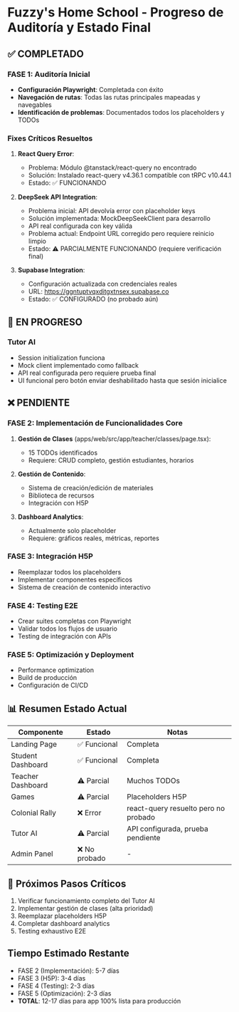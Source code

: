 # Fuzzy's Home School - Progreso de Auditoría y Estado Final

## ✅ COMPLETADO

### FASE 1: Auditoría Inicial
- **Configuración Playwright**: Completada con éxito
- **Navegación de rutas**: Todas las rutas principales mapeadas y navegables
- **Identificación de problemas**: Documentados todos los placeholders y TODOs

### Fixes Críticos Resueltos
1. **React Query Error**: 
   - Problema: Módulo @tanstack/react-query no encontrado
   - Solución: Instalado react-query v4.36.1 compatible con tRPC v10.44.1
   - Estado: ✅ FUNCIONANDO

2. **DeepSeek API Integration**:
   - Problema inicial: API devolvía error con placeholder keys
   - Solución implementada: MockDeepSeekClient para desarrollo
   - API real configurada con key válida
   - Problema actual: Endpoint URL corregido pero requiere reinicio limpio
   - Estado: ⚠️ PARCIALMENTE FUNCIONANDO (requiere verificación final)

3. **Supabase Integration**:
   - Configuración actualizada con credenciales reales
   - URL: https://ggntuptvqxditgxtnsex.supabase.co
   - Estado: ✅ CONFIGURADO (no probado aún)

## 🔄 EN PROGRESO

### Tutor AI
- Session initialization funciona
- Mock client implementado como fallback
- API real configurada pero requiere prueba final
- UI funcional pero botón enviar deshabilitado hasta que sesión inicialice

## ❌ PENDIENTE

### FASE 2: Implementación de Funcionalidades Core
1. **Gestión de Clases** (apps/web/src/app/teacher/classes/page.tsx):
   - 15 TODOs identificados
   - Requiere: CRUD completo, gestión estudiantes, horarios

2. **Gestión de Contenido**:
   - Sistema de creación/edición de materiales
   - Biblioteca de recursos
   - Integración con H5P

3. **Dashboard Analytics**:
   - Actualmente solo placeholder
   - Requiere: gráficos reales, métricas, reportes

### FASE 3: Integración H5P
- Reemplazar todos los placeholders
- Implementar componentes específicos
- Sistema de creación de contenido interactivo

### FASE 4: Testing E2E
- Crear suites completas con Playwright
- Validar todos los flujos de usuario
- Testing de integración con APIs

### FASE 5: Optimización y Deployment
- Performance optimization
- Build de producción
- Configuración de CI/CD

## 📊 Resumen Estado Actual

| Componente | Estado | Notas |
|------------|--------|-------|
| Landing Page | ✅ Funcional | Completa |
| Student Dashboard | ✅ Funcional | Completa |
| Teacher Dashboard | ⚠️ Parcial | Muchos TODOs |
| Games | ⚠️ Parcial | Placeholders H5P |
| Colonial Rally | ❌ Error | react-query resuelto pero no probado |
| Tutor AI | ⚠️ Parcial | API configurada, prueba pendiente |
| Admin Panel | ❌ No probado | - |

## 🎯 Próximos Pasos Críticos

1. Verificar funcionamiento completo del Tutor AI
2. Implementar gestión de clases (alta prioridad)
3. Reemplazar placeholders H5P
4. Completar dashboard analytics
5. Testing exhaustivo E2E

## Tiempo Estimado Restante
- FASE 2 (Implementación): 5-7 días
- FASE 3 (H5P): 3-4 días
- FASE 4 (Testing): 2-3 días
- FASE 5 (Optimización): 2-3 días
- **TOTAL**: 12-17 días para app 100% lista para producción
